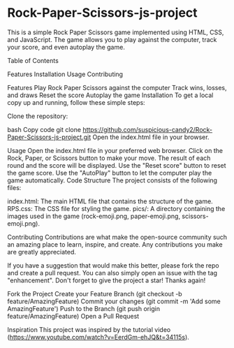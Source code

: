 # Rock-Paper-Scissors-js-project
This is a simple Rock Paper Scissors game implemented using HTML, CSS, and JavaScript. The game allows you to play against the computer, track your score, and even autoplay the game.

Table of Contents

Features
Installation
Usage
Contributing



Features
Play Rock Paper Scissors against the computer
Track wins, losses, and draws
Reset the score
Autoplay the game
Installation
To get a local copy up and running, follow these simple steps:

Clone the repository:

bash
Copy code
git clone https://github.com/suspicious-candy2/Rock-Paper-Scissors-js-project.git
Open the index.html file in your browser.

Usage
Open the index.html file in your preferred web browser.
Click on the Rock, Paper, or Scissors button to make your move.
The result of each round and the score will be displayed.
Use the "Reset score" button to reset the game score.
Use the "AutoPlay" button to let the computer play the game automatically.
Code Structure
The project consists of the following files:

index.html: The main HTML file that contains the structure of the game.
RPS.css: The CSS file for styling the game.
pics/: A directory containing the images used in the game (rock-emoji.png, paper-emoji.png, scissors-emoji.png).

Contributing
Contributions are what make the open-source community such an amazing place to learn, inspire, and create. Any contributions you make are greatly appreciated.

If you have a suggestion that would make this better, please fork the repo and create a pull request. You can also simply open an issue with the tag "enhancement".
Don't forget to give the project a star! Thanks again!

Fork the Project
Create your Feature Branch (git checkout -b feature/AmazingFeature)
Commit your changes (git commit -m 'Add some AmazingFeature')
Push to the Branch (git push origin feature/AmazingFeature)
Open a Pull Request

Inspiration
This project was inspired by the tutorial video (https://www.youtube.com/watch?v=EerdGm-ehJQ&t=34115s).
